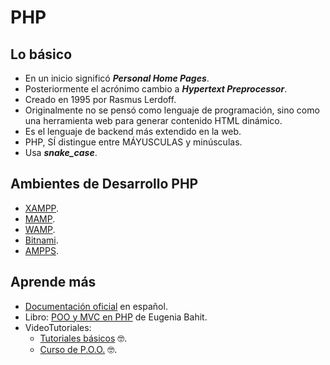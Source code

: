 # PHP

## Lo básico

* En un inicio significó ***Personal Home Pages***.
* Posteriormente el acrónimo cambio a ***Hypertext Preprocessor***.
* Creado en 1995 por Rasmus Lerdoff.
* Originalmente no se pensó como lenguaje de programación, sino como una herramienta web para generar contenido HTML dinámico.
* Es el lenguaje de backend más extendido en la web.
* PHP, SÍ distingue entre MÁYUSCULAS y minúsculas.
* Usa ***snake_case***.

## Ambientes de Desarrollo PHP

* [XAMPP](https://www.apachefriends.org/es/index.html).
* [MAMP](https://www.mamp.info/en/).
* [WAMP](http://www.wampserver.com/en/).
* [Bitnami](https://bitnami.com/stacks).
* [AMPPS](https://www.ampps.com/).

## Aprende más

* [Documentación oficial](http://php.net/manual/es/) en español.
* Libro: [POO y MVC en PHP](https://openlibra.com/es/book/poo-y-mvc-en-php)  de Eugenia Bahit.
* VideoTutoriales:
  * [Tutoriales básicos](https://www.youtube.com/playlist?list=PL469D93BF3AE1F84F) 🤓.
  * [Curso de P.O.O.](https://www.youtube.com/playlist?list=PLvq-jIkSeTUZEHvKw7Gx3g5CjlcvA3jr1) 🤓.
